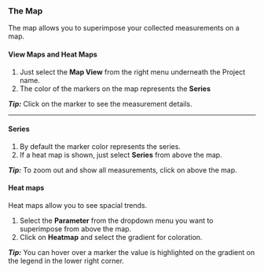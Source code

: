 ### The Map
The map allows you to superimpose your collected measurements on a map.

#### View Maps and Heat Maps
1. Just select the **<i class="fa fa-globe"></i> Map View** from the right menu underneath the Project name.
2. The color of the markers on the map represents the **Series**

***Tip:*** Click on the marker to see the measurement details.

***

#### Series
1. By default the marker color represents the series.
2. If a heat map is shown, just select **Series** from above the map.

***Tip:*** To zoom out and show all measurements, click on <i class="fa fa-crosshairs"></i> above the map.

#### Heat maps
Heat maps allow you to see spacial trends.

1. Select the **Parameter** from the dropdown menu you want to superimpose from above the map.
2. Click on **Heatmap** and select the gradient for coloration.

***Tip:*** You can hover over a marker the value is highlighted on the gradient on the legend in the lower right corner.